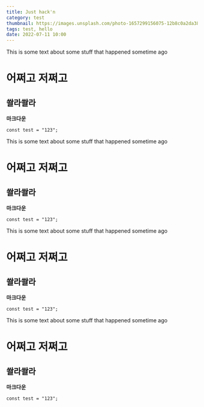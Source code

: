 ```yaml
---
title: Just hack'n
category: test
thumbnail: https://images.unsplash.com/photo-1657299156075-12b8c0a2da38?ixlib=rb-1.2.1&ixid=MnwxMjA3fDF8MHxwaG90by1wYWdlfHx8fGVufDB8fHx8&auto=format&fit=crop&w=687&q=80
tags: test, hello
date: 2022-07-11 10:00
---
```


This is some text about some stuff that happened sometime ago

# 어쩌고 저쩌고

## 쏼라쏼라

**마크다운**

```
const test = "123";
```

This is some text about some stuff that happened sometime ago

# 어쩌고 저쩌고

## 쏼라쏼라

**마크다운**

```
const test = "123";
```

This is some text about some stuff that happened sometime ago

# 어쩌고 저쩌고

## 쏼라쏼라

**마크다운**

```
const test = "123";
```

This is some text about some stuff that happened sometime ago

# 어쩌고 저쩌고

## 쏼라쏼라

**마크다운**

```
const test = "123";
```
